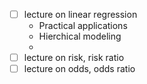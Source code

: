 - [ ] lecture on linear regression
  - Practical applications
  - Hierchical modeling
  - 
- [ ] lecture on risk, risk ratio
- [ ] lecture on odds, odds ratio